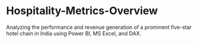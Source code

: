 # Hospitality-Metrics-Overview
Analyzing the performance and revenue generation of a prominent five-star hotel chain in India using Power BI, MS Excel, and DAX.
